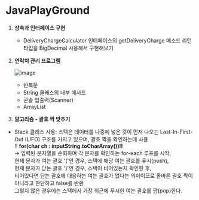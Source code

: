 # JavaPlayGround

1. **상속과 인터페이스 구현**
   - DeliveryChargeCalculator 인터페이스의 getDeliveryCharge 메소드 리턴타입을 BigDecimal 사용해서 구현해보기
     
2. **연락처 관리 프로그램**
   
   ![image](https://github.com/seoyeon1123/JavaPlayGround/assets/155455327/6d3d5586-6000-42c6-afba-ecbae9fabb93)
   - 반복문
   - String 클래스의 내부 메서드
   - 콘솔 입출력(Scanner)
   - ArrayList
  
3. **알고리즘 - 괄호 짝 맞추기**
* Stack 클래스 사용: 스택은 데이터를 나중에 넣은 것이 먼저 나오는 Last-In-First-Out (LIFO) 구조를 가지고 있으며, 괄호 짝을 확인하는데 사용<br>
‼️ **for(char ch : inputString.toCharArray())‼️**<br>
-> 입력된 문자열을 순회하며 각 문자를 확인하는 for-each 루프를 시작,<br>
   현재 문자가 여는 괄호 '('인 경우, 스택에 해당 여는 괄호를 푸시(push),<br>
   현재 문자가 닫는 괄호 ')'인 경우, 스택이 비어있는지 확인한 후,<br>
   비어있다면 닫는 괄호에 대응하는 여는 괄호가 없다는 의미이므로 올바른 괄호 짝이 아니라고 판단하고 false를 반환<br>
   그렇지 않은 경우에는 스택에서 가장 최근에 푸시한 여는 괄호를 팝(pop)한다.
